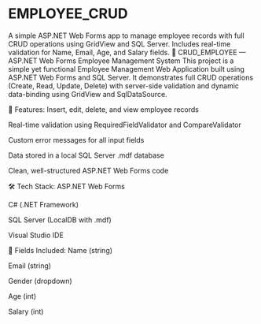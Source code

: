 # EMPLOYEE_CRUD
A simple ASP.NET Web Forms app to manage employee records with full CRUD operations using GridView and SQL Server. Includes real-time validation for Name, Email, Age, and Salary fields.
📁 CRUD_EMPLOYEE — ASP.NET Web Forms Employee Management System
This project is a simple yet functional Employee Management Web Application built using ASP.NET Web Forms and SQL Server. It demonstrates full CRUD operations (Create, Read, Update, Delete) with server-side validation and dynamic data-binding using GridView and SqlDataSource.

🔧 Features:
Insert, edit, delete, and view employee records

Real-time validation using RequiredFieldValidator and CompareValidator

Custom error messages for all input fields

Data stored in a local SQL Server .mdf database

Clean, well-structured ASP.NET Web Forms code

🛠 Tech Stack:
ASP.NET Web Forms

C# (.NET Framework)

SQL Server (LocalDB with .mdf)

Visual Studio IDE

📌 Fields Included:
Name (string)

Email (string)

Gender (dropdown)

Age (int)

Salary (int)
